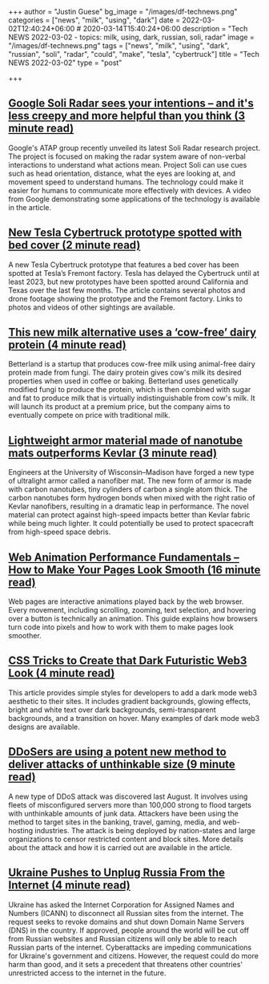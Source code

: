 +++
author = "Justin Guese"
bg_image = "/images/df-technews.png"
categories = ["news", "milk", "using", "dark"]
date = 2022-03-02T12:40:24+06:00 # 2020-03-14T15:40:24+06:00
description = "Tech NEWS 2022-03-02 - topics: milk, using, dark, russian, soli, radar"
image = "/images/df-technews.png"
tags = ["news", "milk", "using", "dark", "russian", "soli", "radar", "could", "make", "tesla", "cybertruck"]
title = "Tech NEWS 2022-03-02"
type = "post"

+++

## [Google Soli Radar sees your intentions – and it's less creepy and more helpful than you think (3 minute read)](https://www.techradar.com/news/google-soli-radar-sees-your-intentions-and-its-less-creepy-and-more-helpful-than-you-think)

Google's ATAP group recently unveiled its latest Soli Radar research project. The project is focused on making the radar system aware of non-verbal interactions to understand what actions mean. Project Soli can use cues such as head orientation, distance, what the eyes are looking at, and movement speed to understand humans. The technology could make it easier for humans to communicate more effectively with devices. A video from Google demonstrating some applications of the technology is available in the article.

## [New Tesla Cybertruck prototype spotted with bed cover (2 minute read)](https://electrek.co/2022/02/28/new-tesla-cybertruck-prototype-spotted-bed-cover//1/0100017f4a521b22-79d816bc-fee0-4b98-8f83-abed41596093-000000/4QQU25yJ5HXPH53RhLTjJPiardeNS9sQdrrUGwg3X9c=239)

A new Tesla Cybertruck prototype that features a bed cover has been spotted at Tesla’s Fremont factory. Tesla has delayed the Cybertruck until at least 2023, but new prototypes have been spotted around California and Texas over the last few months. The article contains several photos and drone footage showing the prototype and the Fremont factory. Links to photos and videos of other sightings are available.

## [This new milk alternative uses a ‘cow-free’ dairy protein (4 minute read)](https://www.fastcompany.com/90724172/milk-brand-first-to-use-cow-free-dairy-protein)

Betterland is a startup that produces cow-free milk using animal-free dairy protein made from fungi. The dairy protein gives cow's milk its desired properties when used in coffee or baking. Betterland uses genetically modified fungi to produce the protein, which is then combined with sugar and fat to produce milk that is virtually indistinguishable from cow's milk. It will launch its product at a premium price, but the company aims to eventually compete on price with traditional milk.

## [Lightweight armor material made of nanotube mats outperforms Kevlar (3 minute read)](https://newatlas.com/materials/ultralight-armor-material-outperforms-kevlar-steel/)

Engineers at the University of Wisconsin–Madison have forged a new type of ultralight armor called a nanofiber mat. The new form of armor is made with carbon nanotubes, tiny cylinders of carbon a single atom thick. The carbon nanotubes form hydrogen bonds when mixed with the right ratio of Kevlar nanofibers, resulting in a dramatic leap in performance. The novel material can protect against high-speed impacts better than Kevlar fabric while being much lighter. It could potentially be used to protect spacecraft from high-speed space debris.

## [Web Animation Performance Fundamentals – How to Make Your Pages Look Smooth (16 minute read)](https://www.freecodecamp.org/news/web-animation-performance-fundamentals/)

Web pages are interactive animations played back by the web browser. Every movement, including scrolling, zooming, text selection, and hovering over a button is technically an animation. This guide explains how browsers turn code into pixels and how to work with them to make pages look smoother.

## [CSS Tricks to Create that Dark Futuristic Web3 Look (4 minute read)](https://trishalim.hashnode.dev/css-tricks-to-create-that-dark-futuristic-web3-look)

This article provides simple styles for developers to add a dark mode web3 aesthetic to their sites. It includes gradient backgrounds, glowing effects, bright and white text over dark backgrounds, semi-transparent backgrounds, and a transition on hover. Many examples of dark mode web3 designs are available.

## [DDoSers are using a potent new method to deliver attacks of unthinkable size (9 minute read)](https://arstechnica.com/information-technology/2022/03/unending-data-floods-and-complete-resource-exhaustion-ddoses-get-meaner/?comments=1)

A new type of DDoS attack was discovered last August. It involves using fleets of misconfigured servers more than 100,000 strong to flood targets with unthinkable amounts of junk data. Attackers have been using the method to target sites in the banking, travel, gaming, media, and web-hosting industries. The attack is being deployed by nation-states and large organizations to censor restricted content and block sites. More details about the attack and how it is carried out are available in the article.

## [Ukraine Pushes to Unplug Russia From the Internet (4 minute read)](https://www.rollingstone.com/politics/politics-news/ukraine-icann-russia-internet-runet-disconnection-1314278/)

Ukraine has asked the Internet Corporation for Assigned Names and Numbers (ICANN) to disconnect all Russian sites from the internet. The request seeks to revoke domains and shut down Domain Name Servers (DNS) in the country. If approved, people around the world will be cut off from Russian websites and Russian citizens will only be able to reach Russian parts of the internet. Cyberattacks are impeding communications for Ukraine's government and citizens. However, the request could do more harm than good, and it sets a precedent that threatens other countries' unrestricted access to the internet in the future.

